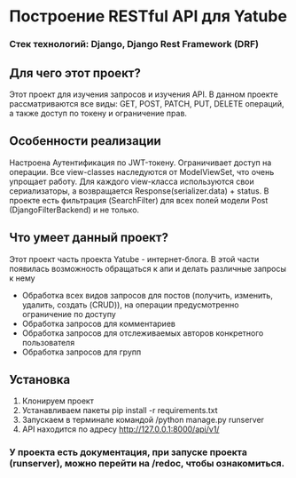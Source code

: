 # Построение RESTful API для Yatube
### Стек технологий: Django, Django Rest Framework (DRF)

## Для чего этот проект?
Этот проект для изучения запросов и изучения API.
В данном проекте рассматриваются все виды: GET, POST, PATCH, PUT, DELETE операций, а также доступ по токену и ограничение прав.

## Особенности реализации

Настроена Аутентификация по JWT-токену. Ограничивает доступ на операции.
Все view-classes наследуются от ModelViewSet, что очень упрощает работу.
Для каждого view-класса используются свои сериализаторы, а возвращается Response(serializer.data) + status.
В проекте есть фильтрация (SearchFilter) для всех полей модели Post (DjangoFilterBackend) и не только.

## Что умеет данный проект?
Этот проект часть проекта Yatube - интернет-блога. В этой части появилась возможность обращаться к апи и делать различные запросы к нему
* Обработка всех видов запросов для постов (получить, изменить, удалить, создать (CRUD)), на операции предусмотренно ограничение по доступу
* Обработка запросов для комментариев
* Обработка запросов для отслеживаемых авторов конкретного пользователя
* Обработка запросов для групп

## Установка 
1. Клонируем проект
2. Устанавливаем пакеты pip install -r requirements.txt 
3. Запускаем в терминале командой /python manage.py runserver
4. API находится по адресу http://127.0.0.1:8000/api/v1/

### У проекта есть документация, при запуске проекта (runserver), можно перейти на /redoc, чтобы ознакомиться.